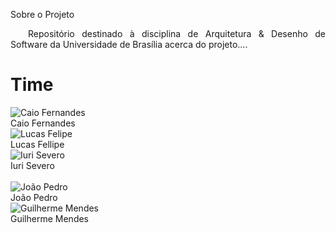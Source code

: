 Sobre o Projeto
<p align="justify"> &emsp;&emsp;Repositório destinado à disciplina de Arquitetura & Desenho de Software da Universidade de Brasília acerca do projeto....</p>


<h1 class="display-1 sub-title2">Time</h1>

<div class="container">
  <div class="row">
    <div class="col-sm container-img">
    <img src="/assets/img/product/team/caio-vinicius.jpg" alt="Caio Fernandes" class="img-thumbnail image">
            <div class="middle">
              <div class="text">
                Caio Fernandes
              </div>
            </div>
    </div>
    <div class="col-sm container-img">
    <img src="/assets/img/product/team/lucas-fellipe.jpg" alt="Lucas Felipe" class="img-thumbnail image">  
          <div class="middle">
            <div class="text">
              Lucas Fellipe
            </div>
          </div>
    </div>
    <div class="col-sm container-img">
    <img src="/assets/img/product/team/iuri-severo.jpg" alt="Iuri Severo" class="img-thumbnail image">
        <div class="middle">
          <div class="text">
            Iuri Severo
          </div>
        </div>
    </div>
  </div>
  <br />
  <div class="row">
    <div class="col-sm container-img">
    <img src="/assets/img/product/team/joao-pedro.jpg" alt="João Pedro" class="img-thumbnail image">
        <div class="middle">
          <div class="text">
            João Pedro
          </div>
        </div>
    </div>    
    <div class="col-sm container-img">
    <img src="/assets/img/product/team/guilherme-mendes.jpg" alt="Guilherme Mendes" class="img-thumbnail image">
        <div class="middle">
            <div class="text">
              Guilherme Mendes
            </div>
        </div>
    </div>
</div>
